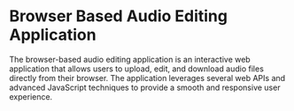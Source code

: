 # Browser Based Audio Editing Application

The browser-based audio editing application is an interactive web application that allows users to upload, edit, and download audio files directly from their browser. The application leverages several web APIs and advanced JavaScript techniques to provide a smooth and responsive user experience.
